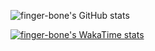 ![finger-bone's GitHub stats](https://github-readme-stats.vercel.app/api?username=finger-bone&show_icons=true&theme=transparent)

[![finger-bone's WakaTime stats](https://github-readme-stats.vercel.app/api/wakatime?username=@zend)](https://github.com/anuraghazra/github-readme-stats)
